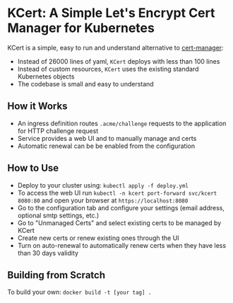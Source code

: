 # KCert: A Simple Let's Encrypt Cert Manager for Kubernetes

KCert is a simple, easy to run and understand alternative to [cert-manager](https://github.com/jetstack/cert-manager):

- Instead of 26000 lines of yaml, `KCert` deploys with less than 100 lines
- Instead of custom resources, `KCert` uses the existing standard Kubernetes objects
- The codebase is small and easy to understand

## How it Works

- An ingress definition routes `.acme/challenge` requests to the application for HTTP challenge request
- Service provides a web UI and to manually manage and certs
- Automatic renewal can be be enabled from the configuration

## How to Use

- Deploy to your cluster using: `kubectl apply -f deploy.yml`
- To access the web UI run `kubectl -n kcert port-forward svc/kcert 8080:80` and open your browser at `https://localhost:8080`
- Go to the configuration tab and configure your settings (email address, optional smtp settings, etc.)
- Go to "Unmanaged Certs" and select existing certs to be managed by KCert
- Create new certs or renew existing ones through the UI
- Turn on auto-renewal to automatically renew certs when they have less than 30 days validity

## Building from Scratch

To build your own: `docker build -t [your tag] .`
